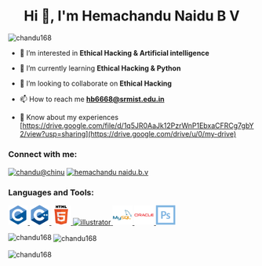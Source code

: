 <h1 align="center">Hi 👋, I'm Hemachandu Naidu B V</h1>
<p align="left"> <img src="https://komarev.com/ghpvc/?username=chandu168&label=Profile%20views&color=0e75b6&style=flat" alt="chandu168" /> </p>


- 👀 I’m interested in **Ethical Hacking & Artificial intelligence**

- 🌱 I’m currently learning **Ethical Hacking & Python**

- 👯 I’m looking to collaborate on **Ethical Hacking**

- 📫 How to reach me **hb6668@srmist.edu.in**

- 📄 Know about my experiences [https://drive.google.com/file/d/1q5JR0AaJk12PzrWnP1EbxaCFRCg7gbY2/view?usp=sharing](https://drive.google.com/drive/u/0/my-drive)

<h3 align="left">Connect with me:</h3>
<p align="left">
<a href="https://twitter.com/Chandu16chinu" target="blank"><img align="center" src="https://raw.githubusercontent.com/rahuldkjain/github-profile-readme-generator/master/src/images/icons/Social/twitter.svg" alt="chandu@chinu" height="30" width="40" /></a>
<a href="https://www.linkedin.com/in/hemachandu-naidu-b-v-987659210/" target="blank"><img align="center" src="https://raw.githubusercontent.com/rahuldkjain/github-profile-readme-generator/master/src/images/icons/Social/linked-in-alt.svg" alt="hemachandu naidu.b.v" height="30" width="40" /></a>
</p>

<h3 align="left">Languages and Tools:</h3>
<p align="left"> <a href="https://www.cprogramming.com/" target="_blank" rel="noreferrer"> <img src="https://raw.githubusercontent.com/devicons/devicon/master/icons/c/c-original.svg" alt="c" width="40" height="40"/> </a> <a href="https://www.w3schools.com/cpp/" target="_blank" rel="noreferrer"> <img src="https://raw.githubusercontent.com/devicons/devicon/master/icons/cplusplus/cplusplus-original.svg" alt="cplusplus" width="40" height="40"/> </a> <a href="https://www.w3.org/html/" target="_blank" rel="noreferrer"> <img src="https://raw.githubusercontent.com/devicons/devicon/master/icons/html5/html5-original-wordmark.svg" alt="html5" width="40" height="40"/> </a> <a href="https://www.adobe.com/in/products/illustrator.html" target="_blank" rel="noreferrer"> <img src="https://www.vectorlogo.zone/logos/adobe_illustrator/adobe_illustrator-icon.svg" alt="illustrator" width="40" height="40"/> </a> <a href="https://www.mysql.com/" target="_blank" rel="noreferrer"> <img src="https://raw.githubusercontent.com/devicons/devicon/master/icons/mysql/mysql-original-wordmark.svg" alt="mysql" width="40" height="40"/> </a> <a href="https://www.oracle.com/" target="_blank" rel="noreferrer"> <img src="https://raw.githubusercontent.com/devicons/devicon/master/icons/oracle/oracle-original.svg" alt="oracle" width="40" height="40"/> </a> <a href="https://www.photoshop.com/en" target="_blank" rel="noreferrer"> <img src="https://raw.githubusercontent.com/devicons/devicon/master/icons/photoshop/photoshop-line.svg" alt="photoshop" width="40" height="40"/> </a> </p>

<p><img align="left" src="https://github-readme-stats.vercel.app/api/top-langs?username=chandu168&show_icons=true&locale=en&layout=compact" alt="chandu168" /></p>

<p>&nbsp;<img align="center" src="https://github-readme-stats.vercel.app/api?username=chandu168&show_icons=true&locale=en" alt="chandu168" /></p>

<p><img align="center" src="https://github-readme-streak-stats.herokuapp.com/?user=chandu168&" alt="chandu168" /></p>
